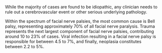 While the majority of cases are found to be idiopathic, any clinician needs to rule out a cerebrovascular event or other serious underlying pathology.

Within the spectrum of facial nerve palsies, the most common cause is Bell palsy, representing approximately 70% of all facial nerve paralysis. Trauma represents the next largest component of facial nerve palsies, contributing around 10 to 23% of cases. Viral infection resulting in a facial nerve palsy is responsible for between 4.5 to 7%, and finally, neoplasia constitutes between 2.2 to 5%.